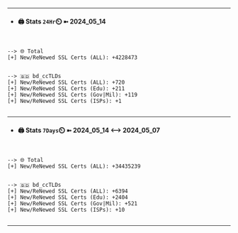 

---
- #### 🖨️ **Stats** `24Hr`⏲️ ➼ 2024_05_14
```console


--> 🌐 Total
[+] New/ReNewed SSL Certs (ALL): +4228473


--> 🇧🇩 bd_ccTLDs
[+] New/ReNewed SSL Certs (ALL): +720
[+] New/ReNewed SSL Certs (Edu): +211
[+] New/ReNewed SSL Certs (Gov|Mil): +119
[+] New/ReNewed SSL Certs (ISPs): +1


```

---
- #### 🖨️ **Stats** `7Days`⏲️ ➼ 2024_05_14 <--> 2024_05_07
```console


--> 🌐 Total
[+] New/ReNewed SSL Certs (ALL): +34435239


--> 🇧🇩 bd_ccTLDs
[+] New/ReNewed SSL Certs (ALL): +6394
[+] New/ReNewed SSL Certs (Edu): +2404
[+] New/ReNewed SSL Certs (Gov|Mil): +521
[+] New/ReNewed SSL Certs (ISPs): +10


```

---

